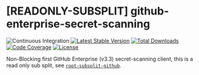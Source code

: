 # [READONLY-SUBSPLIT] github-enterprise-secret-scanning


![Continuous Integration](https://github.com/php-api-clients/github-enterprise-secret-scanning/workflows/Continuous%20Integration/badge.svg)
[![Latest Stable Version](https://poser.pugx.org/api-clients/github-enterprise-secret-scanning/v/stable.png)](https://packagist.org/packages/api-clients/github-enterprise-secret-scanning)
[![Total Downloads](https://poser.pugx.org/api-clients/github-enterprise-secret-scanning/downloads.png)](https://packagist.org/packages/api-clients/github-enterprise-secret-scanning)
[![Code Coverage](https://scrutinizer-ci.com/g/php-api-clients/github-enterprise-secret-scanning/badges/coverage.png?b==)](https://scrutinizer-ci.com/g/php-api-clients/github-enterprise-secret-scanning/?branch=)
[![License](https://poser.pugx.org/api-clients/github-enterprise-secret-scanning/license.png)](https://packagist.org/packages/api-clients/github-enterprise-secret-scanning)

Non-Blocking first GitHub Enterprise (v3.3) secret-scanning client, this is a read only sub split, see [`root-subsplit-github`](https://github.com/php-api-clients/root-subsplit-github).
